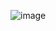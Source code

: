 ![image](https://user-images.githubusercontent.com/130626369/231925381-f8d4cd51-af39-4c87-b8e9-5a73ab0ea3cf.png)
